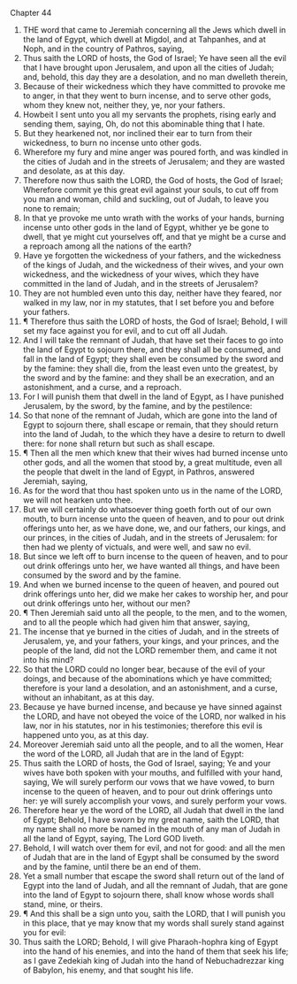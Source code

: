 

Chapter 44

1. THE word that came to Jeremiah concerning all the Jews which dwell in the land of Egypt, which dwell at Migdol, and at Tahpanhes, and at Noph, and in the country of Pathros, saying,
2. Thus saith the LORD of hosts, the God of Israel; Ye have seen all the evil that I have brought upon Jerusalem, and upon all the cities of Judah; and, behold, this day they are a desolation, and no man dwelleth therein,
3. Because of their wickedness which they have committed to provoke me to anger, in that they went to burn incense, and to serve other gods, whom they knew not, neither they, ye, nor your fathers.
4. Howbeit I sent unto you all my servants the prophets, rising early and sending them, saying, Oh, do not this abominable thing that I hate.
5. But they hearkened not, nor inclined their ear to turn from their wickedness, to burn no incense unto other gods.
6. Wherefore my fury and mine anger was poured forth, and was kindled in the cities of Judah and in the streets of Jerusalem; and they are wasted and desolate, as at this day.
7. Therefore now thus saith the LORD, the God of hosts, the God of Israel; Wherefore commit ye this great evil against your souls, to cut off from you man and woman, child and suckling, out of Judah, to leave you none to remain;
8. In that ye provoke me unto wrath with the works of your hands, burning incense unto other gods in the land of Egypt, whither ye be gone to dwell, that ye might cut yourselves off, and that ye might be a curse and a reproach among all the nations of the earth?
9. Have ye forgotten the wickedness of your fathers, and the wickedness of the kings of Judah, and the wickedness of their wives, and your own wickedness, and the wickedness of your wives, which they have committed in the land of Judah, and in the streets of Jerusalem?
10. They are not humbled even unto this day, neither have they feared, nor walked in my law, nor in my statutes, that I set before you and before your fathers.
11. ¶ Therefore thus saith the LORD of hosts, the God of Israel; Behold, I will set my face against you for evil, and to cut off all Judah.
12. And I will take the remnant of Judah, that have set their faces to go into the land of Egypt to sojourn there, and they shall all be consumed, and fall in the land of Egypt; they shall even be consumed by the sword and by the famine: they shall die, from the least even unto the greatest, by the sword and by the famine: and they shall be an execration, and an astonishment, and a curse, and a reproach.
13. For I will punish them that dwell in the land of Egypt, as I have punished Jerusalem, by the sword, by the famine, and by the pestilence:
14. So that none of the remnant of Judah, which are gone into the land of Egypt to sojourn there, shall escape or remain, that they should return into the land of Judah, to the which they have a desire to return to dwell there: for none shall return but such as shall escape.
15. ¶ Then all the men which knew that their wives had burned incense unto other gods, and all the women that stood by, a great multitude, even all the people that dwelt in the land of Egypt, in Pathros, answered Jeremiah, saying,
16. As for the word that thou hast spoken unto us in the name of the LORD, we will not hearken unto thee.
17. But we will certainly do whatsoever thing goeth forth out of our own mouth, to burn incense unto the queen of heaven, and to pour out drink offerings unto her, as we have done, we, and our fathers, our kings, and our princes, in the cities of Judah, and in the streets of Jerusalem: for then had we plenty of victuals, and were well, and saw no evil.
18. But since we left off to burn incense to the queen of heaven, and to pour out drink offerings unto her, we have wanted all things, and have been consumed by the sword and by the famine.
19. And when we burned incense to the queen of heaven, and poured out drink offerings unto her, did we make her cakes to worship her, and pour out drink offerings unto her, without our men?
20. ¶ Then Jeremiah said unto all the people, to the men, and to the women, and to all the people which had given him that answer, saying,
21. The incense that ye burned in the cities of Judah, and in the streets of Jerusalem, ye, and your fathers, your kings, and your princes, and the people of the land, did not the LORD remember them, and came it not into his mind?
22. So that the LORD could no longer bear, because of the evil of your doings, and because of the abominations which ye have committed; therefore is your land a desolation, and an astonishment, and a curse, without an inhabitant, as at this day.
23. Because ye have burned incense, and because ye have sinned against the LORD, and have not obeyed the voice of the LORD, nor walked in his law, nor in his statutes, nor in his testimonies; therefore this evil is happened unto you, as at this day.
24. Moreover Jeremiah said unto all the people, and to all the women, Hear the word of the LORD, all Judah that are in the land of Egypt:
25. Thus saith the LORD of hosts, the God of Israel, saying; Ye and your wives have both spoken with your mouths, and fulfilled with your hand, saying, We will surely perform our vows that we have vowed, to burn incense to the queen of heaven, and to pour out drink offerings unto her: ye will surely accomplish your vows, and surely perform your vows.
26. Therefore hear ye the word of the LORD, all Judah that dwell in the land of Egypt; Behold, I have sworn by my great name, saith the LORD, that my name shall no more be named in the mouth of any man of Judah in all the land of Egypt, saying, The Lord GOD liveth.
27. Behold, I will watch over them for evil, and not for good: and all the men of Judah that are in the land of Egypt shall be consumed by the sword and by the famine, until there be an end of them.
28. Yet a small number that escape the sword shall return out of the land of Egypt into the land of Judah, and all the remnant of Judah, that are gone into the land of Egypt to sojourn there, shall know whose words shall stand, mine, or theirs.
29. ¶ And this shall be a sign unto you, saith the LORD, that I will punish you in this place, that ye may know that my words shall surely stand against you for evil:
30. Thus saith the LORD; Behold, I will give Pharaoh-hophra king of Egypt into the hand of his enemies, and into the hand of them that seek his life; as I gave Zedekiah king of Judah into the hand of Nebuchadrezzar king of Babylon, his enemy, and that sought his life.
